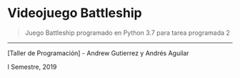 # Videojuego Battleship

> Juego Battleship programado en Python 3.7 para tarea programada 2

--- 

[Taller de Programación] - Andrew Gutierrez y Andrés Aguilar 

I Semestre, 2019
